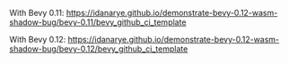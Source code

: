 With Bevy 0.11: https://idanarye.github.io/demonstrate-bevy-0.12-wasm-shadow-bug/bevy-0.11/bevy_github_ci_template

With Bevy 0.12: https://idanarye.github.io/demonstrate-bevy-0.12-wasm-shadow-bug/bevy-0.12/bevy_github_ci_template

